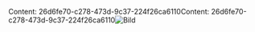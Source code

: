 <span data-ttu-id="b9d63-101">Content: 26d6fe70-c278-473d-9c37-224f26ca6110</span><span class="sxs-lookup"><span data-stu-id="b9d63-101">Content: 26d6fe70-c278-473d-9c37-224f26ca6110</span></span>![Bild](0c6cece6-06aa-4a35-a781-4a9ea7111eda.png)
